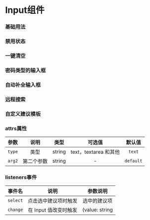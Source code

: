 <!-- 加载 demo 组件 start -->
<script setup>
import demo from './demo.vue'
import demo2 from './demo2.vue'
import demo3 from './demo3.vue'
import demo4 from './demo4.vue'
import demo5 from './demo5.vue'
import demo6 from './demo6.vue'
import demo7 from './demo7.vue'
</script>
<!-- 加载 demo 组件 end -->

<!-- 正文开始 -->

# Input组件

### 基础用法
<Preview comp-name="Input" demo-name="demo">
  <demo />
</Preview>

### 禁用状态
<Preview comp-name="Input" demo-name="demo2">
  <demo2 />
</Preview>

### 一键清空
<Preview comp-name="Input" demo-name="demo3">
  <demo3 />
</Preview>

### 密码类型的输入框
<Preview comp-name="Input" demo-name="demo4">
  <demo4 />
</Preview>

### 自动补全输入框
<Preview comp-name="Input" demo-name="demo5">
  <demo5 />
</Preview>

### 远程搜索
<Preview comp-name="Input" demo-name="demo6">
  <demo6 />
</Preview>

### 自定义建议模板
<Preview comp-name="Input" demo-name="demo7">
  <demo7 />
</Preview>

### attrs属性
参数 | 说明 | 类型 | 可选值 | 默认值
:-: | :-: | :-: | :-: | :-: 
`type` | 类型 | string | text，textarea 和其他 | `text`
`arg2` | 第二个参数 | string | - | `default`

### listeners事件
事件名 | 说明 | 参数说明
:-: | :-: | :-: 
`select` | 点击选中建议项时触发 | 选中的建议项
`change` | 在 Input 值改变时触发 | (value: string | number)
